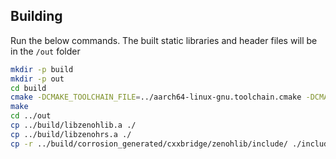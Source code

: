 ## Building

Run the below commands. The built static libraries and header files will be in the `/out` folder
```bash
mkdir -p build
mkdir -p out
cd build
cmake -DCMAKE_TOOLCHAIN_FILE=../aarch64-linux-gnu.toolchain.cmake -DCMAKE_BUILD_TYPE=Release ..       
make
cd ../out
cp ../build/libzenohlib.a ./
cp ../build/libzenohrs.a ./
cp -r ../build/corrosion_generated/cxxbridge/zenohlib/include/ ./include/
```